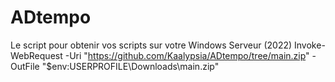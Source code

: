 # ADtempo

Le script pour obtenir vos scripts sur votre Windows Serveur (2022)
Invoke-WebRequest -Uri "https://github.com/Kaalypsia/ADtempo/tree/main.zip" -OutFile "$env:USERPROFILE\Downloads\main.zip"